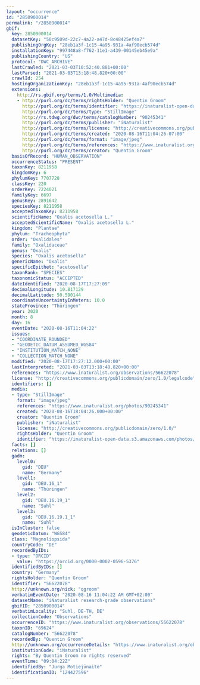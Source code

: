 ```yaml
---
layout: "occurrence"
id: "2850900014"
permalink: "/2850900014"
gbif:
  key: 2850900014
  datasetKey: "50c9509d-22c7-4a22-a47d-8c48425ef4a7"
  publishingOrgKey: "28eb1a3f-1c15-4a95-931a-4af90ecb574d"
  installationKey: "997448a8-f762-11e1-a439-00145eb45e9a"
  publishingCountry: "US"
  protocol: "DWC_ARCHIVE"
  lastCrawled: "2021-03-03T10:52:40.881+00:00"
  lastParsed: "2021-03-03T13:18:48.820+00:00"
  crawlId: 254
  hostingOrganizationKey: "28eb1a3f-1c15-4a95-931a-4af90ecb574d"
  extensions:
    http://rs.gbif.org/terms/1.0/Multimedia:
    - http://purl.org/dc/terms/rightsHolder: "Quentin Groom"
      http://purl.org/dc/terms/identifier: "https://inaturalist-open-data.s3.amazonaws.com/photos/90245341/original.jpeg?1597584066"
      http://purl.org/dc/terms/type: "StillImage"
      http://rs.tdwg.org/dwc/terms/catalogNumber: "90245341"
      http://purl.org/dc/terms/publisher: "iNaturalist"
      http://purl.org/dc/terms/license: "http://creativecommons.org/publicdomain/zero/1.0/"
      http://purl.org/dc/terms/created: "2020-08-16T11:04:26-07:00"
      http://purl.org/dc/terms/format: "image/jpeg"
      http://purl.org/dc/terms/references: "https://www.inaturalist.org/photos/90245341"
      http://purl.org/dc/terms/creator: "Quentin Groom"
  basisOfRecord: "HUMAN_OBSERVATION"
  occurrenceStatus: "PRESENT"
  taxonKey: 8211958
  kingdomKey: 6
  phylumKey: 7707728
  classKey: 220
  orderKey: 7224021
  familyKey: 6697
  genusKey: 2891642
  speciesKey: 8211958
  acceptedTaxonKey: 8211958
  scientificName: "Oxalis acetosella L."
  acceptedScientificName: "Oxalis acetosella L."
  kingdom: "Plantae"
  phylum: "Tracheophyta"
  order: "Oxalidales"
  family: "Oxalidaceae"
  genus: "Oxalis"
  species: "Oxalis acetosella"
  genericName: "Oxalis"
  specificEpithet: "acetosella"
  taxonRank: "SPECIES"
  taxonomicStatus: "ACCEPTED"
  dateIdentified: "2020-08-17T17:27:09"
  decimalLongitude: 10.817129
  decimalLatitude: 50.590144
  coordinateUncertaintyInMeters: 10.0
  stateProvince: "Thüringen"
  year: 2020
  month: 8
  day: 16
  eventDate: "2020-08-16T11:04:22"
  issues:
  - "COORDINATE_ROUNDED"
  - "GEODETIC_DATUM_ASSUMED_WGS84"
  - "INSTITUTION_MATCH_NONE"
  - "COLLECTION_MATCH_NONE"
  modified: "2020-08-17T17:27:12.000+00:00"
  lastInterpreted: "2021-03-03T13:18:48.820+00:00"
  references: "https://www.inaturalist.org/observations/56622078"
  license: "http://creativecommons.org/publicdomain/zero/1.0/legalcode"
  identifiers: []
  media:
  - type: "StillImage"
    format: "image/jpeg"
    references: "https://www.inaturalist.org/photos/90245341"
    created: "2020-08-16T18:04:26.000+00:00"
    creator: "Quentin Groom"
    publisher: "iNaturalist"
    license: "http://creativecommons.org/publicdomain/zero/1.0/"
    rightsHolder: "Quentin Groom"
    identifier: "https://inaturalist-open-data.s3.amazonaws.com/photos/90245341/original.jpeg?1597584066"
  facts: []
  relations: []
  gadm:
    level0:
      gid: "DEU"
      name: "Germany"
    level1:
      gid: "DEU.16_1"
      name: "Thüringen"
    level2:
      gid: "DEU.16.19_1"
      name: "Suhl"
    level3:
      gid: "DEU.16.19.1_1"
      name: "Suhl"
  isInCluster: false
  geodeticDatum: "WGS84"
  class: "Magnoliopsida"
  countryCode: "DE"
  recordedByIDs:
  - type: "ORCID"
    value: "https://orcid.org/0000-0002-0596-5376"
  identifiedByIDs: []
  country: "Germany"
  rightsHolder: "Quentin Groom"
  identifier: "56622078"
  http://unknown.org/nick: "qgroom"
  verbatimEventDate: "2020-08-16 11:04:22 AM GMT+02:00"
  datasetName: "iNaturalist research-grade observations"
  gbifID: "2850900014"
  verbatimLocality: "Suhl, DE-TH, DE"
  collectionCode: "Observations"
  occurrenceID: "https://www.inaturalist.org/observations/56622078"
  taxonID: "69624"
  catalogNumber: "56622078"
  recordedBy: "Quentin Groom"
  http://unknown.org/occurrenceDetails: "https://www.inaturalist.org/observations/56622078"
  institutionCode: "iNaturalist"
  rights: "By Quentin Groom no rights reserved"
  eventTime: "09:04:22Z"
  identifiedBy: "Jurga Motiejūnaitė"
  identificationID: "124427596"
---
```

